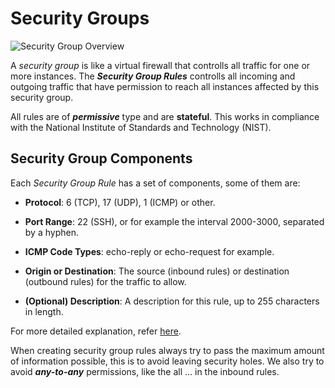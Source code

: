 # Security Groups

![Security Group Overview](https://docs.aws.amazon.com/images/vpc/latest/userguide/images/security-group-overview.png)

A *security group* is like a virtual firewall that controlls all traffic for one or more instances. The ***Security Group Rules*** controlls all incoming and outgoing traffic that have permission to reach all instances affected by this security group.

All rules are of ***permissive*** type and are **stateful**. This works in compliance with the National Institute of Standards and Technology (NIST).


## Security Group Components
Each *Security Group Rule* has a set of components, some of them are:

- **Protocol**: 6 (TCP), 17 (UDP), 1 (ICMP) or other.

- **Port Range**: 22 (SSH), or for example the interval 2000-3000, separated by a hyphen.

- **ICMP Code Types**: echo-reply or echo-request for example.

- **Origin or Destination**: The source (inbound rules) or destination (outbound rules) for the traffic to allow.

- **(Optional) Description**: A description for this rule, up to 255 characters in length.

For more detailed explanation, refer [here](https://docs.aws.amazon.com/vpc/latest/userguide/security-group-rules.html).

When creating security group rules always try to pass the maximum amount of information possible, this is to avoid leaving security holes. We also try to avoid ***any-to-any*** permissions, like the all ... in the inbound rules.